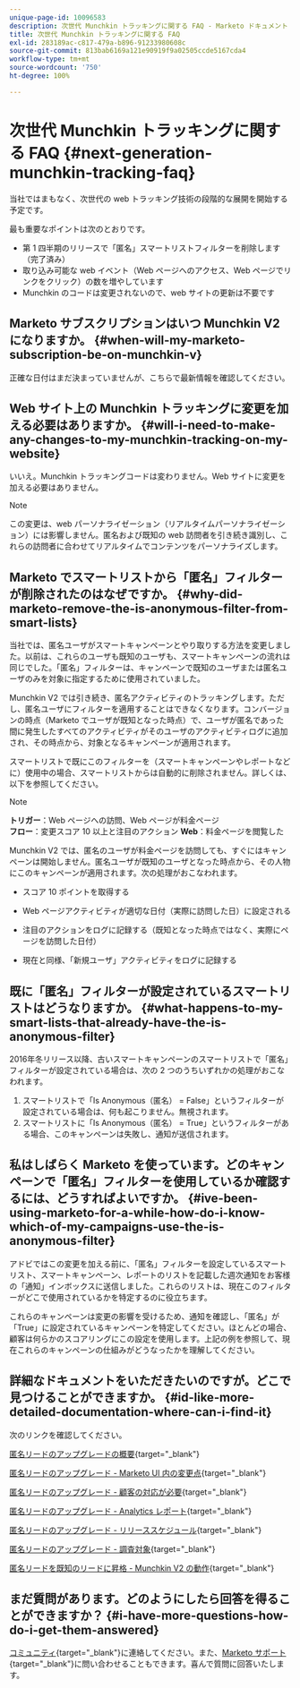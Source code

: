 ```yaml
---
unique-page-id: 10096583
description: 次世代 Munchkin トラッキングに関する FAQ - Marketo ドキュメント - 製品ドキュメント
title: 次世代 Munchkin トラッキングに関する FAQ
exl-id: 283189ac-c817-479a-b896-91233980608c
source-git-commit: 813bab6169a121e90919f9a02505ccde5167cda4
workflow-type: tm+mt
source-wordcount: '750'
ht-degree: 100%

---
```


# 次世代 Munchkin トラッキングに関する FAQ {#next-generation-munchkin-tracking-faq}

当社ではまもなく、次世代の web トラッキング技術の段階的な展開を開始する予定です。

最も重要なポイントは次のとおりです。

* 第 1 四半期のリリースで「匿名」スマートリストフィルターを削除します（完了済み）
* 取り込み可能な web イベント（Web ページへのアクセス、Web ページでリンクをクリック）の数を増やしています
* Munchkin のコードは変更されないので、web サイトの更新は不要です

## Marketo サブスクリプションはいつ Munchkin V2 になりますか。 {#when-will-my-marketo-subscription-be-on-munchkin-v}

正確な日付はまだ決まっていませんが、こちらで最新情報を確認してください。

## Web サイト上の Munchkin トラッキングに変更を加える必要はありますか。 {#will-i-need-to-make-any-changes-to-my-munchkin-tracking-on-my-website}

いいえ。Munchkin トラッキングコードは変わりません。Web サイトに変更を加える必要はありません。

>[!NOTE]
>
>この変更は、web パーソナライゼーション（リアルタイムパーソナライゼーション）には影響しません。匿名および既知の web 訪問者を引き続き識別し、これらの訪問者に合わせてリアルタイムでコンテンツをパーソナライズします。

## Marketo でスマートリストから「匿名」フィルターが削除されたのはなぜですか。 {#why-did-marketo-remove-the-is-anonymous-filter-from-smart-lists}

当社では、匿名ユーザがスマートキャンペーンとやり取りする方法を変更しました。以前は、これらのユーザも既知のユーザも、スマートキャンペーンの流れは同じでした。「匿名」フィルターは、キャンペーンで既知のユーザまたは匿名ユーザのみを対象に指定するために使用されていました。

Munchkin V2 では引き続き、匿名アクティビティのトラッキングします。ただし、匿名ユーザにフィルターを適用することはできなくなります。コンバージョンの時点（Marketo でユーザが既知となった時点）で、ユーザが匿名であった間に発生したすべてのアクティビティがそのユーザのアクティビティログに追加され、その時点から、対象となるキャンペーンが適用されます。

スマートリストで既にこのフィルターを（スマートキャンペーンやレポートなどに）使用中の場合、スマートリストからは自動的に削除されません。詳しくは、以下を参照してください。

>[!NOTE]
>
>**トリガー**：Web ページへの訪問、Web ページが料金ページ\
>**フロー**：変更スコア 10 以上と注目のアクション
>**Web**：料金ページを閲覧した
>
>Munchkin V2 では、匿名のユーザが料金ページを訪問しても、すぐにはキャンペーンは開始しません。匿名ユーザが既知のユーザとなった時点から、その人物にこのキャンペーンが適用されます。次の処理がおこなわれます。
>
>* スコア 10 ポイントを取得する
>
>* Web ページアクティビティが適切な日付（実際に訪問した日）に設定される
>
>* 注目のアクションをログに記録する（既知となった時点ではなく、実際にページを訪問した日付）
>
>* 現在と同様、「新規ユーザ」アクティビティをログに記録する


## 既に「匿名」フィルターが設定されているスマートリストはどうなりますか。 {#what-happens-to-my-smart-lists-that-already-have-the-is-anonymous-filter}

2016年冬リリース以降、古いスマートキャンペーンのスマートリストで「匿名」フィルターが設定されている場合は、次の 2 つのうちいずれかの処理がおこなわれます。

1. スマートリストで「Is Anonymous（匿名） = False」というフィルターが設定されている場合は、何も起こりません。無視されます。
1. スマートリストに「Is Anonymous（匿名） = True」というフィルターがある場合、このキャンペーンは失敗し、通知が送信されます。

## 私はしばらく Marketo を使っています。どのキャンペーンで「匿名」フィルターを使用しているか確認するには、どうすればよいですか。 {#ive-been-using-marketo-for-a-while-how-do-i-know-which-of-my-campaigns-use-the-is-anonymous-filter}

アドビではこの変更を加える前に、「匿名」フィルターを設定しているスマートリスト、スマートキャンペーン、レポートのリストを記載した週次通知をお客様の「通知」インボックスに送信しました。これらのリストは、現在このフィルターがどこで使用されているかを特定するのに役立ちます。

これらのキャンペーンは変更の影響を受けるため、通知を確認し、「匿名」が「True」に設定されているキャンペーンを特定してください。ほとんどの場合、顧客は何らかのスコアリングにこの設定を使用します。上記の例を参照して、現在これらのキャンペーンの仕組みがどうなったかを理解してください。

## 詳細なドキュメントをいただきたいのですが。どこで見つけることができますか。 {#id-like-more-detailed-documentation-where-can-i-find-it}

次のリンクを確認してください。

[匿名リードのアップグレードの概要](https://nation.marketo.com/docs/DOC-2937){target=&quot;_blank&quot;}

[匿名リードのアップグレード - Marketo UI 内の変更点](https://nation.marketo.com/docs/DOC-2938){target=&quot;_blank&quot;}

[匿名リードのアップグレード - 顧客の対応が必要](https://nation.marketo.com/docs/DOC-2939){target=&quot;_blank&quot;}

[匿名リードのアップグレード - Analytics レポート](https://nation.marketo.com/docs/DOC-2940){target=&quot;_blank&quot;}

[匿名リードのアップグレード - リリーススケジュール](https://nation.marketo.com/docs/DOC-2961){target=&quot;_blank&quot;}

[匿名リードのアップグレード - 調査対象](https://nation.marketo.com/docs/DOC-2962){target=&quot;_blank&quot;}

[匿名リードを既知のリードに昇格 - Munchkin V2 の動作](https://nation.marketo.com/docs/DOC-2963){target=&quot;_blank&quot;}

## まだ質問があります。どのようにしたら回答を得ることができますか？ {#i-have-more-questions-how-do-i-get-them-answered}

[コミュニティ](https://nation.marketo.com/){target=&quot;_blank&quot;}に連絡してください。また、[Marketo サポート](https://nation.marketo.com/t5/Support/ct-p/Support){target=&quot;_blank&quot;}に問い合わせることもできます。喜んで質問に回答いたします。
